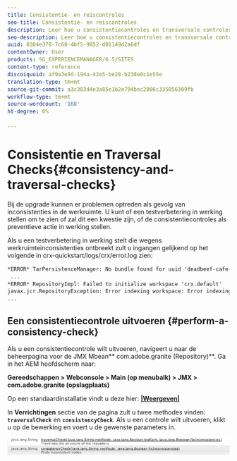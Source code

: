 ```yaml
---
title: Consistentie- en reiscontroles
seo-title: Consistentie- en reiscontroles
description: Leer hoe u consistentiecontroles en transversale controles uitvoert.
seo-description: Leer hoe u consistentiecontroles en transversale controles uitvoert.
uuid: 0304e378-7c60-4bf5-9052-d01149d2a6df
contentOwner: User
products: SG_EXPERIENCEMANAGER/6.5/SITES
content-type: reference
discoiquuid: af9a3e9d-194a-42e5-be28-b238e0c1e55e
translation-type: tm+mt
source-git-commit: a3c303d4e3a85e1b2e794bec2006c335056309fb
workflow-type: tm+mt
source-wordcount: '168'
ht-degree: 0%

---
```



# Consistentie en Traversal Checks{#consistency-and-traversal-checks}

Bij de upgrade kunnen er problemen optreden als gevolg van inconsistenties in de werkruimte. U kunt of een testverbetering in werking stellen om te zien of zal dit een kwestie zijn, of de consistentiecontroles als preventieve actie in werking stellen.

Als u een testverbetering in werking stelt die wegens werkruimteinconsistenties ontbreekt zult u ingangen gelijkend op het volgende in crx-quickstart/logs/crx/error.log zien:

```xml
*ERROR* TarPersistenceManager: No bundle found for uuid 'deadbeef-cafe-babe-cafe-babecafebabe'
 ...
*ERROR* RepositoryImpl: Failed to initialize workspace 'crx.default'
javax.jcr.RepositoryException: Error indexing workspace: Error indexing workspace: Error indexing workspace
...
```

## Een consistentiecontrole uitvoeren {#perform-a-consistency-check}

Als u een consistentiecontrole wilt uitvoeren, navigeert u naar de beheerpagina voor de JMX Mbean** com.adobe.granite (Repository)**. Ga in het AEM hoofdscherm naar:

**Gereedschappen > Webconsole > Main (op menubalk) > JMX > com.adobe.granite (opslagplaats)**

Op een standaardinstallatie vindt u deze hier:  **[|Weergeven|](http://localhost:4502/system/console/jmx/com.adobe.granite%3Atype%3DRepository)**

In **Verrichtingen** sectie van de pagina zult u twee methodes vinden: **`traversalCheck`** en **`consistencyCheck`**. Als u een controle wilt uitvoeren, klikt u op de bewerking en voert u de gewenste parameters in.

![chlimage_1-117](assets/chlimage_1-117.png)

